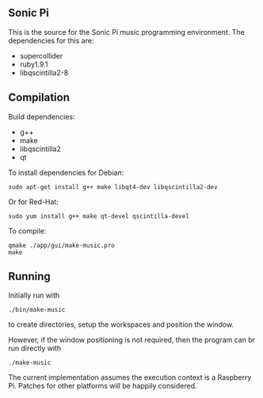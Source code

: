 ## Sonic Pi

This is the source for the Sonic Pi music programming environment. The dependencies for this are:

* supercollider
* ruby1.9.1
* libqscintilla2-8

Compilation
-----------

Build dependencies:

* g++
* make
* libqscintilla2
* qt

To install dependencies for Debian:
```
sudo apt-get install g++ make libqt4-dev libqscintilla2-dev
```

Or for Red-Hat:
```
sudo yum install g++ make qt-devel qscintilla-devel
```

To compile:
```
qmake ./app/gui/make-music.pro
make
```

Running
-------

Initially run with
```
./bin/make-music
```
to create directories, setup the workspaces and position the window.

However, if the window positioning is not required, then the program can br run directly with

```
./make-music
```

The current implementation assumes the execution context is a Raspberry Pi. Patches for other platforms will be happily considered.
